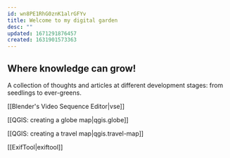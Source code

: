 ```yaml
---
id: wn8PE1RhG0znK1alrGFYv
title: Welcome to my digital garden
desc: ""
updated: 1671291876457
created: 1631901573363
---
```


## Where knowledge can grow!

A collection of thoughts and articles at different development stages: from seedlings to ever-greens.

[[Blender's Video Sequence Editor|vse]]

[[QGIS: creating a globe map|qgis.globe]]

[[QGIS: creating a travel map|qgis.travel-map]]

[[ExifTool|exiftool]]